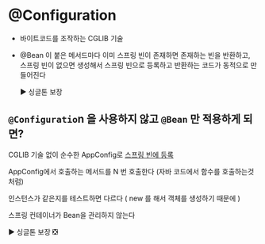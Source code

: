# @Configuration

- 바이트코드를 조작하는 CGLIB 기술

- @Bean 이 붙은 메서드마다 이미 스프링 빈이 존재하면 존재하는 빈을 반환하고,
  스프링 빈이 없으면 생성해서 스프링 빈으로 등록하고 반환하는 코드가 동적으로 만들어진다 

  ► 싱글톤 보장





## `@Configuratio`n 을 사용하지 않고 `@Bean` 만 적용하게 되면?

CGLIB 기술 없이 순수한 AppConfig로 <u>스프링 빈에 등록</u>

AppConfig에서 호출하는 메서드를 N 번 호출한다 (자바 코드에서 함수를 호출하는것 처럼)

인스턴스가 같은지를 테스트하면 다르다 ( new 를 해서 객체를 생성하기 때문에 )

스프링 컨테이너가 Bean을 관리하지 않는다

► 싱글톤 보장 ❎

